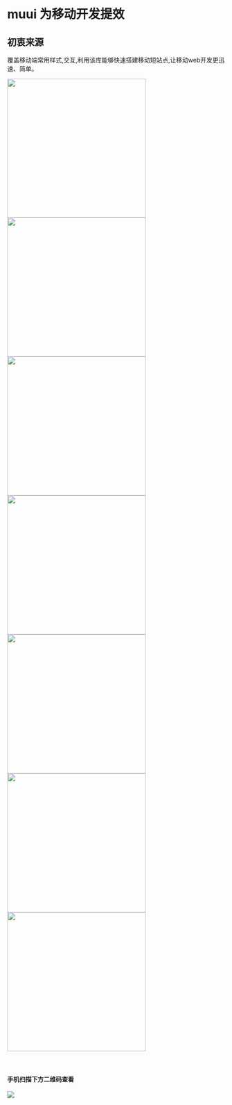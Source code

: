 muui 为移动开发提效
============
## 初衷来源
覆盖移动端常用样式,交互,利用该库能够快速搭建移动短站点,让移动web开发更迅速、简单。
<div>
<img src="assets/image/IMG_2760.PNG"/ width='320'>
<img src="assets/image/IMG_2761.PNG"/ width='320'>
<img src="assets/image/IMG_2762.PNG"/ width='320'>
<img src="assets/image/IMG_2763.PNG"/ width='320'>
<img src="assets/image/IMG_2766.PNG"/ width='320'>
<img src="assets/image/IMG_2764.PNG"/ width='320'>
<img src="assets/image/IMG_2765.PNG"/ width='320'>

</div>
<br>
<br>
<h4>手机扫描下方二维码查看</h4>

<img src="assets/image/muui.png"/>


